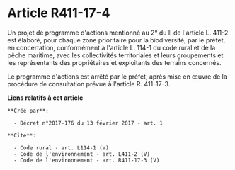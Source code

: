 # Article R411-17-4

Un projet de programme d'actions mentionné au 2° du II de l'article L. 411-2 est élaboré, pour chaque zone prioritaire pour
la biodiversité, par le préfet, en concertation, conformément à l'article L. 114-1 du code rural et de la pêche maritime,
avec les collectivités territoriales et leurs groupements et les représentants des propriétaires et exploitants des terrains
concernés. 

Le programme d'actions est arrêté par le préfet, après mise en œuvre de la procédure de consultation prévue à l'article R.
411-17-3.

**Liens relatifs à cet article**

	**Créé par**:

	  - Décret n°2017-176 du 13 février 2017 - art. 1

	**Cite**:

	  - Code rural - art. L114-1 (V)
	  - Code de l'environnement - art. L411-2 (V)
	  - Code de l'environnement - art. R411-17-3 (V)
